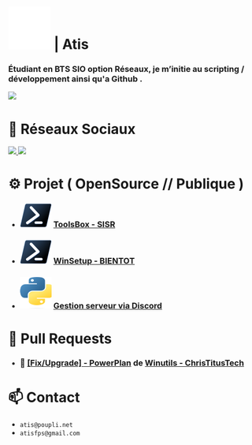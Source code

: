 [Poupli.net]: https://raw.githubusercontent.com/AtisFPS/AtisFPS/bc68b3bcba6286dbd65da59cbdb90771cf394d05/upload/Logo-PPNET-32x32-W.svg
[Powershell]: https://raw.githubusercontent.com/AtisFPS/AtisFPS/819441a3ee57d593782b0f457718c1894131187d/upload/ps_black_32.svg
[Shell et Python]: https://raw.githubusercontent.com/AtisFPS/AtisFPS/main/upload/python.svg

# ![Poupli.net][] | Atis 
### Étudiant en BTS SIO option Réseaux, je m’initie au scripting / développement ainsi qu'a Github .

<img src="https://github-readme-stats.vercel.app/api?username=AtisFPS&show_icons=true&theme=one_dark_pro">

# 📌 Réseaux Sociaux 
<a href="https://www.twitch.tv/atis_fps" target="_blank" rel="noreferrer"><img
src="https://img.shields.io/twitch/status/atis_fps?logo=twitchsx&style=for-the-badge&color=087cc4&labelColor=585454&label=STATUS+TWITCH" /> </a>
![](https://komarev.com/ghpvc/?username=AtisFPS&color=blue&style=for-the-badge)

# ⚙️ Projet ( OpenSource // Publique )
 
- ### ![Powershell][] [ ToolsBox - SISR ](https://github.com/AtisFPS/ToolsBox)
- ### ![Powershell][] [ WinSetup - BIENTOT ](https://github.com/AtisFPS/WinSetup)
- ### ![Shell et Python][] [ Gestion serveur via Discord ](https://github.com/AtisFPS/Minecraft-ServerTools)

# 🚀 Pull Requests

- ### 🔧 [ [Fix/Upgrade] - PowerPlan](https://github.com/ChrisTitusTech/winutil/pull/2556) de [Winutils - ChrisTitusTech](https://github.com/ChrisTitusTech/winutil)


# 📫 Contact

- ```atis@poupli.net``` 
- ```atisfps@gmail.com```
